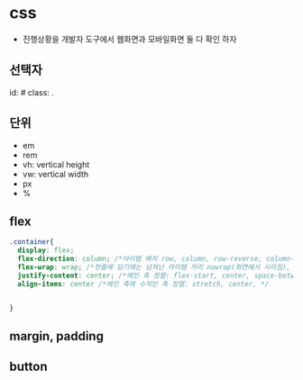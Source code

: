 # css
- 진행상황을 개발자 도구에서 웹화면과 모바일화면 둘 다 확인 하자

## 선택자
id: #
class: .

## 단위
- em
- rem
- vh: vertical height
- vw: vertical width
- px
- %

## flex
```css
.container{
  display: flex;
  flex-direction: column; /*아이템 배치 row, column, row-reverse, column-reverse*/
  flex-wrap: wrap; /*한줄에 담기에는 넘쳐난 아이템 처리 nowrap(화면에서 사라짐), wrap(다음 줄)*/
  justify-content: center; /*메인 축 정렬: flex-start, center, space-between, space-around*/
  align-items: center /*메인 축에 수직인 축 정렬: stretch, center, */


}
```

## margin, padding

## button



